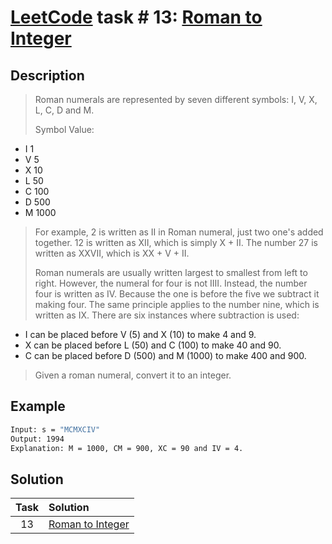 # [LeetCode][leetcode] task # 13: [Roman to Integer][task]

Description
-----------

> Roman numerals are represented by seven different symbols: I, V, X, L, C, D and M.
>
> Symbol Value:
* I          1
* V          5
* X         10
* L         50
* C        100
* D        500
* M       1000
>
> For example, 2 is written as II in Roman numeral, just two one's added together.
> 12 is written as XII, which is simply X + II.
> The number 27 is written as XXVII, which is XX + V + II.
>
> Roman numerals are usually written largest to smallest
> from left to right. However, the numeral for four is not IIII.
> Instead, the number four is written as IV.
> Because the one is before the five we subtract it making four.
> The same principle applies to the number nine, which is written as IX.
> There are six instances where subtraction is used:
>
* I can be placed before V (5) and X (10) to make 4 and 9.
* X can be placed before L (50) and C (100) to make 40 and 90.
* C can be placed before D (500) and M (1000) to make 400 and 900.
>
> Given a roman numeral, convert it to an integer.

Example
-------

```sh
Input: s = "MCMXCIV"
Output: 1994
Explanation: M = 1000, CM = 900, XC = 90 and IV = 4.
```

Solution
--------

| Task | Solution                     |
|:----:|:-----------------------------|
|  13  | [Roman to Integer][solution] |


[leetcode]: <http://leetcode.com/>
[task]: <https://leetcode.com/problems/roman-to-integer/>
[solution]: <https://github.com/wellaxis/praxis-leetcode/blob/main/src/main/java/com/witalis/praxis/leetcode/task/h1/p13/option/Practice.java>
